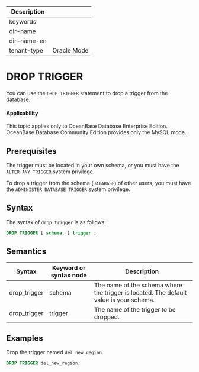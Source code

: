 | Description   |                 |
|---------------|-----------------|
| keywords      |                 |
| dir-name      |                 |
| dir-name-en   |                 |
| tenant-type   | Oracle Mode     |


# DROP TRIGGER

You can use the `DROP TRIGGER` statement to drop a trigger from the database.

  <main id="notice" >
    <h4>Applicability</h4>
    <p>This topic applies only to OceanBase Database Enterprise Edition. OceanBase Database Community Edition provides only the MySQL mode. </p>
  </main>

Prerequisites
-------------------------

The trigger must be located in your own schema, or you must have the `ALTER ANY TRIGGER` system privilege.

To drop a trigger from the schema (`DATABASE`) of other users, you must have the `ADMINISTER DATABASE TRIGGER` system privilege.

Syntax
-------------------------

The syntax of `drop_trigger` is as follows:

```sql
DROP TRIGGER [ schema. ] trigger ;
```



Semantics
-----------------------



| Syntax | Keyword or syntax node | Description |
|--------------|----------|-------------------------------------|
| drop_trigger | schema | The name of the schema where the trigger is located. The default value is your schema.  |
| drop_trigger | trigger | The name of the trigger to be dropped.  |



Examples
-----------------------

Drop the trigger named `del_new_region`.

```sql
DROP TRIGGER del_new_region;
```


